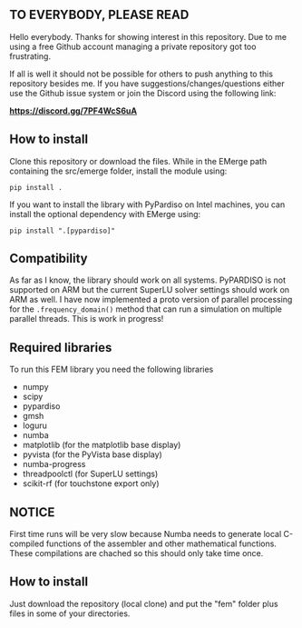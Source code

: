 ## TO EVERYBODY, PLEASE READ

Hello everybody. Thanks for showing interest in this repository. Due to me using a free Github account managing a private repository got too frustrating. 

If all is well it should not be possible for others to push anything to this repository besides me. If you have suggestions/changes/questions either use the Github issue system or join the Discord using the following link:

**https://discord.gg/7PF4WcS6uA**

## How to install

Clone this repository or download the files. While in the EMerge path containing the src/emerge folder, install the module using:
```
pip install .
```
If you want to install the library with PyPardiso on Intel machines, you can install the optional dependency with EMerge using:
```
pip install ".[pypardiso]"
```

## Compatibility

As far as I know, the library should work on all systems. PyPARDISO is not supported on ARM but the current SuperLU solver settings should work on ARM as well. I have now implemented a proto version of parallel processing for the `.frequency_domain()` method that can run a simulation on multiple parallel threads. This is work in progress!

## Required libraries

To run this FEM library you need the following libraries

 - numpy
 - scipy
 - pypardiso
 - gmsh
 - loguru
 - numba
 - matplotlib (for the matplotlib base display)
 - pyvista (for the PyVista base display)
 - numba-progress
 - threadpoolctl (for SuperLU settings)
 - scikit-rf (for touchstone export only)

## NOTICE

First time runs will be very slow because Numba needs to generate local C-compiled functions of the assembler and other mathematical functions. These compilations are chached so this should only take time once.

## How to install

Just download the repository (local clone) and put the "fem" folder plus files in some of your directories.
